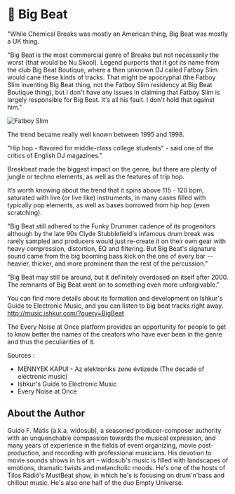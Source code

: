 # 💓 Big Beat

"While Chemical Breaks was mostly an American thing, Big Beat was mostly a UK
thing.

"Big Beat is the most commercial genre of Breaks but not necessarily the worst
(that would be Nu Skool). Legend purports that it got its name from the club Big
Beat Boutique, where a then unknown DJ called Fatboy Slim would cane these kinds
of tracks. That might be apocryphal (the Fatboy Slim inventing Big Beat thing,
not the Fatboy Slim residency at Big Beat Boutique thing), but I don't have any
issues in claiming that Fatboy Slim is largely responsible for Big Beat. It's
all his fault. I don't hold that against him."

![Fatboy Slim](_static/images/fatboy-slim/fatboy-slim.png)

The trend became really well known between 1995 and 1998.

"Hip hop - flavored for middle-class college students" - said one of the critics
of English DJ magazines."

Breakbeat made the biggest impact on the genre, but there are plenty of jungle
or techno elements, as well as the features of trip hop.

It’s worth knowing about the trend that it spins above 115 - 120 bpm, saturated
with live (or live like) instruments, in many cases filled with typically pop
elements, as well as bases borrowed from hip hop (even scratching).

"Big Beat still adhered to the Funky Drummer cadence of its progenitors although
by the late 90s Clyde Stubblefield's infamous drum break was rarely sampled and
producers would just re-create it on their own gear with heavy compression,
distortion, EQ and filtering. But Big Beat's signature sound came from the big
booming bass kick on the one of every bar -- heavier, thicker, and more
prominent than the rest of the percussion."

"Big Beat may still be around, but it definitely overdosed on itself after 2000.
The remnants of Big Beat went on to something even more unforgivable."

You can find more details about its formation and development on Ishkur's Guide
to Electronic Music, and you can listen to big beat tracks right away.
<http://music.ishkur.com/?query=BigBeat>

The Every Noise at Once platform provides an opportunity for people to get to
know better the names of the creators who have ever been in the genre and thus
the peculiarities of it.

Sources :

- MENNYEK KAPUI - Az elektroniks zene évtizede (The decade of electronic music)
- Ishkur's Guide to Electronic Music
- Every Noise at Once

## About the Author

Guido F. Matis (a.k.a. widosub), a seasoned producer-composer authority with an
unquenchable compassion towards the musical expression, and many years of
experience in the fields of event organizing, movie post-production, and
recording with professional musicians. His devotion to movie sounds shows in his
art - widosub's music is filled with landscapes of emotions, dramatic twists and
melancholic moods. He's one of the hosts of Tilos Rádió's MustBeat show, in
which he's is focusing on drum'n'bass and chillout music. He's also one half of
the duo Empty Universe.

